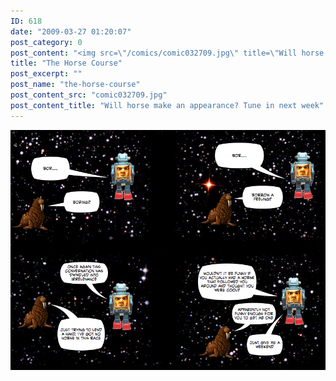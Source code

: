 ```yaml
---
ID: 618
date: "2009-03-27 01:20:07"
post_category: 0
post_content: "<img src=\"/comics/comic032709.jpg\" title=\"Will horse make an appearance? Tune in next week\" />"
title: "The Horse Course"
post_excerpt: ""
post_name: "the-horse-course"
post_content_src: "comic032709.jpg"
post_content_title: "Will horse make an appearance? Tune in next week"
---
```



[![Will horse make an appearance? Tune in next week](/comics-hi-res/comic032709.jpg)](/comics-hi-res/comic032709.jpg)
